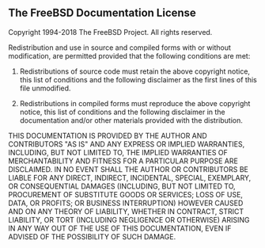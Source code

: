 The FreeBSD Documentation License
---------------------------------

Copyright 1994-2018 The FreeBSD Project. All rights reserved.

Redistribution and use in source and compiled forms with or without
modification, are permitted provided that the following conditions are met:

 1. Redistributions of source code must retain the above copyright notice, this
    list of conditions and the following disclaimer as the first lines of this
    file unmodified.

 2. Redistributions in compiled forms must reproduce the above copyright
    notice, this list of conditions and the following disclaimer in the
    documentation and/or other materials provided with the distribution.

THIS DOCUMENTATION IS PROVIDED BY THE AUTHOR AND CONTRIBUTORS "AS IS" AND ANY
EXPRESS OR IMPLIED WARRANTIES, INCLUDING, BUT NOT LIMITED TO, THE IMPLIED
WARRANTIES OF MERCHANTABILITY AND FITNESS FOR A PARTICULAR PURPOSE ARE
DISCLAIMED. IN NO EVENT SHALL THE AUTHOR OR CONTRIBUTORS BE LIABLE FOR ANY
DIRECT, INDIRECT, INCIDENTAL, SPECIAL, EXEMPLARY, OR CONSEQUENTIAL DAMAGES
(INCLUDING, BUT NOT LIMITED TO, PROCUREMENT OF SUBSTITUTE GOODS OR SERVICES;
LOSS OF USE, DATA, OR PROFITS; OR BUSINESS INTERRUPTION) HOWEVER CAUSED AND ON
ANY THEORY OF LIABILITY, WHETHER IN CONTRACT, STRICT LIABILITY, OR TORT
(INCLUDING NEGLIGENCE OR OTHERWISE) ARISING IN ANY WAY OUT OF THE USE OF THIS
DOCUMENTATION, EVEN IF ADVISED OF THE POSSIBILITY OF SUCH DAMAGE.

